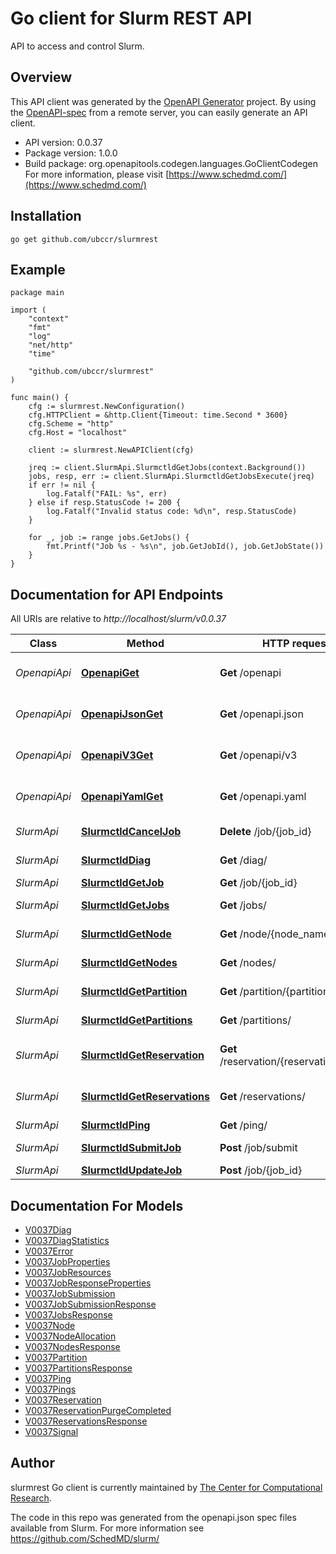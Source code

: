 # Go client for Slurm REST API

API to access and control Slurm.

## Overview
This API client was generated by the [OpenAPI Generator](https://openapi-generator.tech) project.  By using the [OpenAPI-spec](https://www.openapis.org/) from a remote server, you can easily generate an API client.

- API version: 0.0.37
- Package version: 1.0.0
- Build package: org.openapitools.codegen.languages.GoClientCodegen
For more information, please visit [https://www.schedmd.com/](https://www.schedmd.com/)

## Installation

```shell
go get github.com/ubccr/slurmrest
```

## Example

```golang
package main

import (
	"context"
	"fmt"
	"log"
	"net/http"
	"time"

	"github.com/ubccr/slurmrest"
)

func main() {
	cfg := slurmrest.NewConfiguration()
	cfg.HTTPClient = &http.Client{Timeout: time.Second * 3600}
	cfg.Scheme = "http"
	cfg.Host = "localhost"

	client := slurmrest.NewAPIClient(cfg)

	jreq := client.SlurmApi.SlurmctldGetJobs(context.Background())
	jobs, resp, err := client.SlurmApi.SlurmctldGetJobsExecute(jreq)
	if err != nil {
		log.Fatalf("FAIL: %s", err)
	} else if resp.StatusCode != 200 {
		log.Fatalf("Invalid status code: %d\n", resp.StatusCode)
	}

	for _, job := range jobs.GetJobs() {
        fmt.Printf("Job %s - %s\n", job.GetJobId(), job.GetJobState())
    }
}
```

## Documentation for API Endpoints

All URIs are relative to *http://localhost/slurm/v0.0.37*

Class | Method | HTTP request | Description
------------ | ------------- | ------------- | -------------
*OpenapiApi* | [**OpenapiGet**](docs/OpenapiApi.md#openapiget) | **Get** /openapi | Retrieve OpenAPI Specification
*OpenapiApi* | [**OpenapiJsonGet**](docs/OpenapiApi.md#openapijsonget) | **Get** /openapi.json | Retrieve OpenAPI Specification
*OpenapiApi* | [**OpenapiV3Get**](docs/OpenapiApi.md#openapiv3get) | **Get** /openapi/v3 | Retrieve OpenAPI Specification
*OpenapiApi* | [**OpenapiYamlGet**](docs/OpenapiApi.md#openapiyamlget) | **Get** /openapi.yaml | Retrieve OpenAPI Specification
*SlurmApi* | [**SlurmctldCancelJob**](docs/SlurmApi.md#slurmctldcanceljob) | **Delete** /job/{job_id} | cancel or signal job
*SlurmApi* | [**SlurmctldDiag**](docs/SlurmApi.md#slurmctlddiag) | **Get** /diag/ | get diagnostics
*SlurmApi* | [**SlurmctldGetJob**](docs/SlurmApi.md#slurmctldgetjob) | **Get** /job/{job_id} | get job info
*SlurmApi* | [**SlurmctldGetJobs**](docs/SlurmApi.md#slurmctldgetjobs) | **Get** /jobs/ | get list of jobs
*SlurmApi* | [**SlurmctldGetNode**](docs/SlurmApi.md#slurmctldgetnode) | **Get** /node/{node_name} | get node info
*SlurmApi* | [**SlurmctldGetNodes**](docs/SlurmApi.md#slurmctldgetnodes) | **Get** /nodes/ | get all node info
*SlurmApi* | [**SlurmctldGetPartition**](docs/SlurmApi.md#slurmctldgetpartition) | **Get** /partition/{partition_name} | get partition info
*SlurmApi* | [**SlurmctldGetPartitions**](docs/SlurmApi.md#slurmctldgetpartitions) | **Get** /partitions/ | get all partition info
*SlurmApi* | [**SlurmctldGetReservation**](docs/SlurmApi.md#slurmctldgetreservation) | **Get** /reservation/{reservation_name} | get reservation info
*SlurmApi* | [**SlurmctldGetReservations**](docs/SlurmApi.md#slurmctldgetreservations) | **Get** /reservations/ | get all reservation info
*SlurmApi* | [**SlurmctldPing**](docs/SlurmApi.md#slurmctldping) | **Get** /ping/ | ping test
*SlurmApi* | [**SlurmctldSubmitJob**](docs/SlurmApi.md#slurmctldsubmitjob) | **Post** /job/submit | submit new job
*SlurmApi* | [**SlurmctldUpdateJob**](docs/SlurmApi.md#slurmctldupdatejob) | **Post** /job/{job_id} | update job


## Documentation For Models

 - [V0037Diag](docs/V0037Diag.md)
 - [V0037DiagStatistics](docs/V0037DiagStatistics.md)
 - [V0037Error](docs/V0037Error.md)
 - [V0037JobProperties](docs/V0037JobProperties.md)
 - [V0037JobResources](docs/V0037JobResources.md)
 - [V0037JobResponseProperties](docs/V0037JobResponseProperties.md)
 - [V0037JobSubmission](docs/V0037JobSubmission.md)
 - [V0037JobSubmissionResponse](docs/V0037JobSubmissionResponse.md)
 - [V0037JobsResponse](docs/V0037JobsResponse.md)
 - [V0037Node](docs/V0037Node.md)
 - [V0037NodeAllocation](docs/V0037NodeAllocation.md)
 - [V0037NodesResponse](docs/V0037NodesResponse.md)
 - [V0037Partition](docs/V0037Partition.md)
 - [V0037PartitionsResponse](docs/V0037PartitionsResponse.md)
 - [V0037Ping](docs/V0037Ping.md)
 - [V0037Pings](docs/V0037Pings.md)
 - [V0037Reservation](docs/V0037Reservation.md)
 - [V0037ReservationPurgeCompleted](docs/V0037ReservationPurgeCompleted.md)
 - [V0037ReservationsResponse](docs/V0037ReservationsResponse.md)
 - [V0037Signal](docs/V0037Signal.md)


## Author

slurmrest Go client is currently maintained by [The Center for Computational Research](https://buffalo.edu/ccr).

The code in this repo was generated from the openapi.json spec files available
from Slurm. For more information see https://github.com/SchedMD/slurm/
